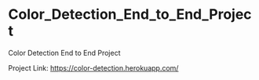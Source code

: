 # Color_Detection_End_to_End_Project
Color Detection End to End Project

Project Link: https://color-detection.herokuapp.com/
